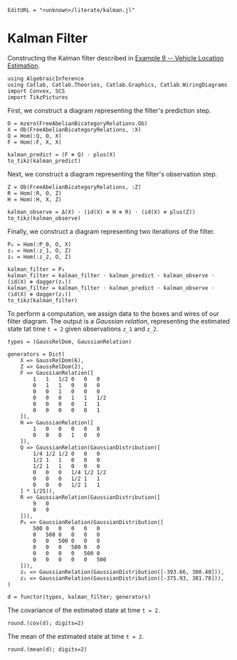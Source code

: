 ```@meta
EditURL = "<unknown>/literate/kalman.jl"
```

# Kalman Filter
Constructing the Kalman filter described in [Example 9 -- Vehicle Location Estimation](https://www.kalmanfilter.net/multiExamples.html).

````@example kalman
using AlgebraicInference
using Catlab, Catlab.Theories, Catlab.Graphics, Catlab.WiringDiagrams
import Convex, SCS
import TikzPictures
````

First, we construct a diagram representing the filter's prediction step.

````@example kalman
O = mzero(FreeAbelianBicategoryRelations.Ob)
X = Ob(FreeAbelianBicategoryRelations, :X)
Q = Hom(:Q, O, X)
F = Hom(:F, X, X)

kalman_predict = (F ⊕ Q) ⋅ plus(X)
to_tikz(kalman_predict)
````

Next, we construct a diagram representing the filter's observation step.

````@example kalman
Z = Ob(FreeAbelianBicategoryRelations, :Z)
R = Hom(:R, O, Z)
H = Hom(:H, X, Z)

kalman_observe = Δ(X) ⋅ (id(X) ⊕ H ⊕ R) ⋅ (id(X) ⊕ plus(Z))
to_tikz(kalman_observe)
````

Finally, we construct a diagram representing two iterations of the filter.

````@example kalman
P₀ = Hom(:P_0, O, X)
z₁ = Hom(:z_1, O, Z)
z₂ = Hom(:z_2, O, Z)

kalman_filter = P₀
kalman_filter = kalman_filter ⋅ kalman_predict ⋅ kalman_observe ⋅ (id(X) ⊕ dagger(z₁))
kalman_filter = kalman_filter ⋅ kalman_predict ⋅ kalman_observe ⋅ (id(X) ⊕ dagger(z₂))
to_tikz(kalman_filter)
````

To perform a computation, we assign data to the boxes and wires of our filter diagram. The output is a *Gaussian relation*, representing the estimated state tat time ``t = 2`` given observations ``z_1`` and ``z_2``.

````@example kalman
types = (GaussRelDom, GaussianRelation)

generators = Dict(
    X => GaussRelDom(6),
    Z => GaussRelDom(2),
    F => GaussianRelation([
        1   1   1/2 0   0   0
        0   1   1   0   0   0
        0   0   1   0   0   0
        0   0   0   1   1   1/2
        0   0   0   0   1   1
        0   0   0   0   0   1
    ]),
    H => GaussianRelation([
        1   0   0   0   0   0
        0   0   0   1   0   0
    ]),
    Q => GaussianRelation(GaussianDistribution([
        1/4 1/2 1/2 0   0   0
        1/2 1   1   0   0   0
        1/2 1   1   0   0   0
        0   0   0   1/4 1/2 1/2
        0   0   0   1/2 1   1
        0   0   0   1/2 1   1
    ] * 1/25)),
    R => GaussianRelation(GaussianDistribution([
        9   0
        0   9
    ])),
    P₀ => GaussianRelation(GaussianDistribution([
        500 0   0   0   0   0
        0   500 0   0   0   0
        0   0   500 0   0   0
        0   0   0   500 0   0
        0   0   0   0   500 0
        0   0   0   0   0   500
    ])),
    z₁ => GaussianRelation(GaussianDistribution([-393.66, 300.40])),
    z₂ => GaussianRelation(GaussianDistribution([-375.93, 301.78])),
)

d = functor(types, kalman_filter; generators)
````

The covariance of the estimated state at time ``t = 2``.

````@example kalman
round.(cov(d); digits=2)
````

The mean of the estimated state at time ``t = 2``.

````@example kalman
round.(mean(d); digits=2)
````

